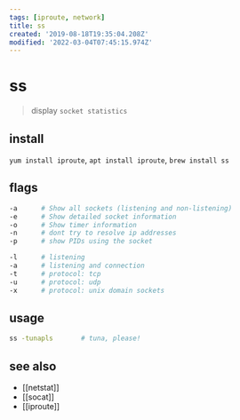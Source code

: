 ```yaml
---
tags: [iproute, network]
title: ss
created: '2019-08-18T19:35:04.208Z'
modified: '2022-03-04T07:45:15.974Z'
---
```


# ss

> display `socket statistics`

## install

`yum install iproute`, `apt install iproute`, `brew install ss`

## flags

```sh
-a      # Show all sockets (listening and non-listening)
-e      # Show detailed socket information
-o      # Show timer information
-n      # dont try to resolve ip addresses
-p      # show PIDs using the socket

-l      # listening                    
-a      # listening and connection                             
-t      # protocol: tcp
-u      # protocol: udp
-x      # protocol: unix domain sockets
```

## usage

```sh
ss -tunapls       # tuna, please! 
```

## see also

- [[netstat]]
- [[socat]]
- [[iproute]]
